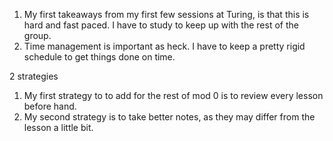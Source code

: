 1. My first takeaways from my first few sessions at Turing, is that this is hard and fast paced. I have to study to keep up with the rest of the group.
2. Time management is important as heck. I have to keep a pretty rigid schedule to get things done on time.

2 strategies
1. My first strategy to to add for the rest of mod 0 is to review every lesson before hand.
2. My second strategy is to take better notes, as they may differ from the lesson a little bit. 
